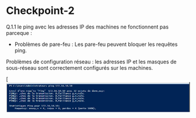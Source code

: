 # Checkpoint-2
Q.1.1 le ping avec les adresses IP des machines ne fonctionnent pas parceque :
- Problèmes de pare-feu : Les pare-feu peuvent bloquer les requêtes ping. 

Problèmes de configuration réseau : les adresses IP et les masques de sous-réseau sont correctement configurés sur les machines.

[![pingMarchePas](https://github.com/fcisse-c/Checkpoint-2/blob/main/pingMarchePas.png)
